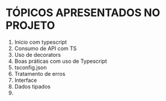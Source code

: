 # TÓPICOS APRESENTADOS NO PROJETO

1. Início com typescript
2. Consumo de API com TS
3. Uso de decorators
4. Boas práticas com uso de Typescript
5. tsconfig.json
6. Tratamento de erros
7. Interface
8. Dados tipados
9. 